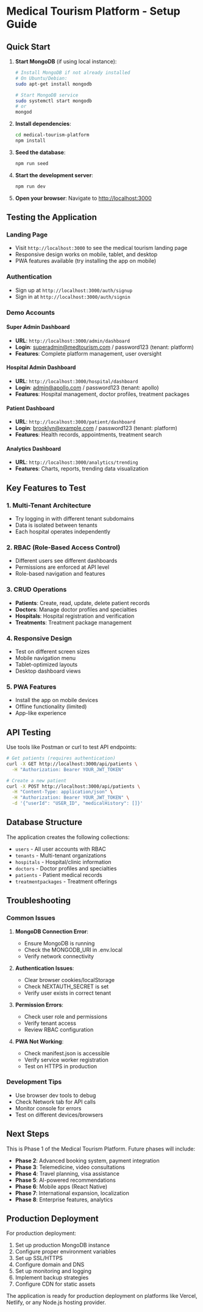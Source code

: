 # Medical Tourism Platform - Setup Guide

## Quick Start

1. **Start MongoDB** (if using local instance):
   ```bash
   # Install MongoDB if not already installed
   # On Ubuntu/Debian:
   sudo apt-get install mongodb
   
   # Start MongoDB service
   sudo systemctl start mongodb
   # or
   mongod
   ```

2. **Install dependencies**:
   ```bash
   cd medical-tourism-platform
   npm install
   ```

3. **Seed the database**:
   ```bash
   npm run seed
   ```

4. **Start the development server**:
   ```bash
   npm run dev
   ```

5. **Open your browser**:
   Navigate to [http://localhost:3000](http://localhost:3000)

## Testing the Application

### Landing Page
- Visit `http://localhost:3000` to see the medical tourism landing page
- Responsive design works on mobile, tablet, and desktop
- PWA features available (try installing the app on mobile)

### Authentication
- Sign up at `http://localhost:3000/auth/signup`
- Sign in at `http://localhost:3000/auth/signin`

### Demo Accounts

#### Super Admin Dashboard
- **URL**: `http://localhost:3000/admin/dashboard`
- **Login**: superadmin@medtourism.com / password123 (tenant: platform)
- **Features**: Complete platform management, user oversight

#### Hospital Admin Dashboard  
- **URL**: `http://localhost:3000/hospital/dashboard`
- **Login**: admin@apollo.com / password123 (tenant: apollo)
- **Features**: Hospital management, doctor profiles, treatment packages

#### Patient Dashboard
- **URL**: `http://localhost:3000/patient/dashboard`
- **Login**: brooklyn@example.com / password123 (tenant: platform)
- **Features**: Health records, appointments, treatment search

#### Analytics Dashboard
- **URL**: `http://localhost:3000/analytics/trending`
- **Features**: Charts, reports, trending data visualization

## Key Features to Test

### 1. Multi-Tenant Architecture
- Try logging in with different tenant subdomains
- Data is isolated between tenants
- Each hospital operates independently

### 2. RBAC (Role-Based Access Control)
- Different users see different dashboards
- Permissions are enforced at API level
- Role-based navigation and features

### 3. CRUD Operations
- **Patients**: Create, read, update, delete patient records
- **Doctors**: Manage doctor profiles and specialties
- **Hospitals**: Hospital registration and verification
- **Treatments**: Treatment package management

### 4. Responsive Design
- Test on different screen sizes
- Mobile navigation menu
- Tablet-optimized layouts
- Desktop dashboard views

### 5. PWA Features
- Install the app on mobile devices
- Offline functionality (limited)
- App-like experience

## API Testing

Use tools like Postman or curl to test API endpoints:

```bash
# Get patients (requires authentication)
curl -X GET http://localhost:3000/api/patients \
  -H "Authorization: Bearer YOUR_JWT_TOKEN"

# Create a new patient
curl -X POST http://localhost:3000/api/patients \
  -H "Content-Type: application/json" \
  -H "Authorization: Bearer YOUR_JWT_TOKEN" \
  -d '{"userId": "USER_ID", "medicalHistory": []}'
```

## Database Structure

The application creates the following collections:
- `users` - All user accounts with RBAC
- `tenants` - Multi-tenant organizations
- `hospitals` - Hospital/clinic information
- `doctors` - Doctor profiles and specialties
- `patients` - Patient medical records
- `treatmentpackages` - Treatment offerings

## Troubleshooting

### Common Issues

1. **MongoDB Connection Error**:
   - Ensure MongoDB is running
   - Check the MONGODB_URI in .env.local
   - Verify network connectivity

2. **Authentication Issues**:
   - Clear browser cookies/localStorage
   - Check NEXTAUTH_SECRET is set
   - Verify user exists in correct tenant

3. **Permission Errors**:
   - Check user role and permissions
   - Verify tenant access
   - Review RBAC configuration

4. **PWA Not Working**:
   - Check manifest.json is accessible
   - Verify service worker registration
   - Test on HTTPS in production

### Development Tips

- Use browser dev tools to debug
- Check Network tab for API calls
- Monitor console for errors
- Test on different devices/browsers

## Next Steps

This is Phase 1 of the Medical Tourism Platform. Future phases will include:

- **Phase 2**: Advanced booking system, payment integration
- **Phase 3**: Telemedicine, video consultations
- **Phase 4**: Travel planning, visa assistance
- **Phase 5**: AI-powered recommendations
- **Phase 6**: Mobile apps (React Native)
- **Phase 7**: International expansion, localization
- **Phase 8**: Enterprise features, analytics

## Production Deployment

For production deployment:

1. Set up production MongoDB instance
2. Configure proper environment variables
3. Set up SSL/HTTPS
4. Configure domain and DNS
5. Set up monitoring and logging
6. Implement backup strategies
7. Configure CDN for static assets

The application is ready for production deployment on platforms like Vercel, Netlify, or any Node.js hosting provider.